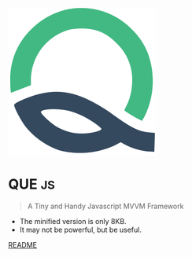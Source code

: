 ![logo](assets/logo.svg)

# QUE <small>JS</small>

> A Tiny and Handy Javascript MVVM Framework

- The minified version is only 8KB.
- It may not be powerful, but be useful.

[README](README)
